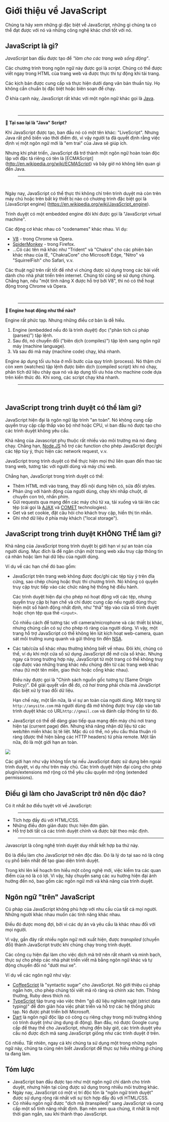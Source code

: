 # Giới thiệu về JavaScript

Chúng ta hãy xem những gì đặc biệt về JavaScript, những gì chúng ta có thể đạt được với nó và những công nghệ khác chơi tốt với nó.

## JavaScript là gì?

*JavaScript* ban đầu được tạo để *"làm cho các trang web sống động"*.

Các chương trình trong ngôn ngữ này được gọi là *script*. Chúng có thể được viết ngay trong HTML của trang web và được thực thi tự động khi tải trang.

Các kịch bản được cung cấp và thực hiện dưới dạng văn bản thuần túy. Họ không cần chuẩn bị đặc biệt hoặc biên soạn để chạy.

Ở khía cạnh này, JavaScript rất khác với một ngôn ngữ khác gọi là [Java](https://en.wikipedia.org/wiki/Java_(programming_language)).

<br/>

> ---

**🎐 Tại sao lại là "Java" Script?**

Khi JavaScript được tạo, ban đầu nó có một tên khác: "LiveScript". Nhưng Java rất phổ biến vào thời điểm đó, vì vậy người ta đã quyết định rằng việc định vị một ngôn ngữ mới là "em trai" của Java sẽ giúp ích.

Nhưng khi phát triển, JavaScript đã trở thành một ngôn ngữ hoàn toàn độc lập với đặc tả riêng có tên là [ECMAScript] (http://en.wikipedia.org/wiki/ECMAScript) và bây giờ nó không liên quan gì đến Java.

> ---

<br/>

Ngày nay, JavaScript có thể thực thi không chỉ trên trình duyệt mà còn trên máy chủ hoặc trên bất kỳ thiết bị nào có chương trình đặc biệt gọi là [JavaScript engine] (https://en.wikipedia.org/wiki/JavaScript_engine).

Trình duyệt có một embedded engine đôi khi được gọi là "JavaScript virtual machine".

Các động cơ khác nhau có "codenames" khác nhau. Ví dụ:

- [V8](https://en.wikipedia.org/wiki/V8_(JavaScript_engine)) - trong Chrome và Opera.
- [SpiderMonkey](https://en.wikipedia.org/wiki/SpiderMonkey) - trong Firefox.
- ...Có các tên mã khác như "Trident" và "Chakra" cho các phiên bản khác nhau của IE, "ChakraCore" cho Microsoft Edge, "Nitro" và "SquirrelFish" cho Safari, v.v.

Các thuật ngữ trên rất tốt để nhớ vì chúng được sử dụng trong các bài viết dành cho nhà phát triển trên internet. Chúng tôi cũng sẽ sử dụng chúng. Chẳng hạn, nếu "một tính năng X được hỗ trợ bởi V8", thì nó có thể hoạt động trong Chrome và Opera.

<br/>

> ---

**🎐 Engine hoạt động như thế nào?**

Engine rất phức tạp. Nhưng những điều cơ bản là dễ hiểu.

1. Engine (embedded nếu đó là trình duyệt) đọc ("phân tích cú pháp (parses)") tập lệnh.
2. Sau đó, nó chuyển đổi ("biên dịch (compiles)") tập lệnh sang ngôn ngữ máy (machine language).
3. Và sau đó mã máy (machine code) chạy, khá nhanh.

Engine áp dụng tối ưu hóa ở mỗi bước của quy trình (process). Nó thậm chí còn xem (watches) tập lệnh được biên dịch (compiled script) khi nó chạy, phân tích dữ liệu chảy qua nó và áp dụng tối ưu hóa cho machine code dựa trên kiến thức đó. Khi xong, các script chạy khá nhanh.

> ---

<br/>

## JavaScript trong trình duyệt có thể làm gì?

JavaScript hiện đại là ngôn ngữ lập trình "an toàn". Nó không cung cấp quyền truy cập cấp thấp vào bộ nhớ hoặc CPU, vì ban đầu nó được tạo cho các trình duyệt không yêu cầu.

Khả năng của Javascript phụ thuộc rất nhiều vào môi trường mà nó đang chạy. Chẳng hạn, [Node.JS](https://wikipedia.org/wiki/Node.js) hỗ trợ các function cho phép JavaScript đọc/ghi các tệp tùy ý, thực hiện các network request, v.v.

JavaScript trong trình duyệt có thể thực hiện mọi thứ liên quan đến thao tác trang web, tương tác với người dùng và máy chủ web.

Chẳng hạn, JavaScript trong trình duyệt có thể:

- Thêm HTML mới vào trang, thay đổi nội dung hiện có, sửa đổi styles.
- Phản ứng với hành động của người dùng, chạy khi nhấp chuột, di chuyển con trỏ, nhấn phím.
- Gửi requests qua mạng đến các máy chủ từ xa, tải xuống và tải lên các tệp (cái gọi là [AJAX](https://en.wikipedia.org/wiki/Ajax_(programming)) và [COMET](https://en.wikipedia.org/wiki/Comet_(programming)) technologies).
- Get và set cookie, đặt câu hỏi cho khách truy cập, hiển thị tin nhắn.
- Ghi nhớ dữ liệu ở phía máy khách ("local storage").

## JavaScript trong trình duyệt KHÔNG THỂ làm gì?

Khả năng của JavaScript trong trình duyệt bị giới hạn vì sự an toàn của người dùng. Mục đích là để ngăn chặn một trang web xấu truy cập thông tin cá nhân hoặc làm hại dữ liệu của người dùng.

Ví dụ về các hạn chế đó bao gồm:

- JavaScript trên trang web không được đọc/ghi các tệp tùy ý trên đĩa cứng, sao chép chúng hoặc thực thi chương trình. Nó không có quyền truy cập trực tiếp vào các chức năng hệ thống hệ điều hành.

    Các trình duyệt hiện đại cho phép nó hoạt động với các tệp, nhưng quyền truy cập bị hạn chế và chỉ được cung cấp nếu người dùng thực hiện một số hành động nhất định, như "thả" tệp vào cửa sổ trình duyệt hoặc chọn tệp qua thẻ `<input>`.

    Có nhiều cách để tương tác với camera/microphone và các thiết bị khác, nhưng chúng cần có sự cho phép rõ ràng của người dùng. Vì vậy, một trang hỗ trợ JavaScript có thể không lén lút kích hoạt web-camera, quan sát môi trường xung quanh và gửi thông tin đến [NSA](https://en.wikipedia.org/wiki/National_Security_Agency).
- Các tab/cửa sổ khác nhau thường không biết về nhau. Đôi khi, chúng có thể, ví dụ khi một cửa sổ sử dụng JavaScript để mở cửa sổ khác. Nhưng ngay cả trong trường hợp này, JavaScript từ một trang có thể không truy cập được vào những trang khác nếu chúng đến từ các trang web khác nhau (từ một tên miền, giao thức hoặc cổng khác nhau).

    Điều này được gọi là "Chính sách nguồn gốc tương tự (Same Origin Policy)". Để giải quyết vấn đề đó, *cả hai trang* phải chứa mã JavaScript đặc biệt xử lý trao đổi dữ liệu.

    Hạn chế này, một lần nữa, là vì sự an toàn của người dùng. Một trang từ `http://anysite.com` mà người dùng đã mở không được truy cập vào tab trình duyệt khác có URL`http://gmail.com` và đánh cắp thông tin từ đó.
- JavaScript có thể dễ dàng giao tiếp qua mạng đến máy chủ nơi trang hiện tại (current page) đến. Nhưng khả năng nhận dữ liệu từ các web/tên miền khác bị tê liệt. Mặc dù có thể, nó yêu cầu thỏa thuận rõ ràng (được thể hiện bằng các HTTP headers) từ phía remote. Một lần nữa, đó là một giới hạn an toàn.

![](limitations.png)

Các giới hạn như vậy không tồn tại nếu JavaScript được sử dụng bên ngoài trình duyệt, ví dụ như trên máy chủ. Các trình duyệt hiện đại cũng cho phép plugin/extensions mở rộng có thể yêu cầu quyền mở rộng (extended permissions).

## Điều gì làm cho JavaScript trở nên độc đáo?

Có ít nhất *ba* điều tuyệt vời về JavaScript:

> --- 

+ Tích hợp đầy đủ với HTML/CSS.
+ Những điều đơn giản được thực hiện đơn giản.
+ Hỗ trợ bởi tất cả các trình duyệt chính và được bật theo mặc định.

> --- 

Javascript là công nghệ trình duyệt duy nhất kết hợp ba thứ này.

Đó là điều làm cho JavaScript trở nên độc đáo. Đó là lý do tại sao nó là công cụ phổ biến nhất để tạo giao diện trình duyệt.

Trong khi lên kế hoạch tìm hiểu một công nghệ mới, việc kiểm tra các quan điểm của nó là có lợi. Vì vậy, hãy chuyển sang các xu hướng hiện đại ảnh hưởng đến nó, bao gồm các ngôn ngữ mới và khả năng của trình duyệt.


## Ngôn ngữ "trên" JavaScript

Cú pháp của JavaScript không phù hợp với nhu cầu của tất cả mọi người. Những người khác nhau muốn các tính năng khác nhau.

Điều đó được mong đợi, bởi vì các dự án và yêu cầu là khác nhau đối với mọi người.

Vì vậy, gần đây rất nhiều ngôn ngữ mới xuất hiện, được *transpiled* (chuyển đổi) thành JavaScript trước khi chúng chạy trong trình duyệt.

Các công cụ hiện đại làm cho việc dịch mã trở nên rất nhanh và minh bạch, thực sự cho phép các nhà phát triển viết mã bằng ngôn ngữ khác và tự động chuyển đổi nó "dưới mui xe".

Ví dụ về các ngôn ngữ như vậy:

- [CoffeeScript](http://coffeescript.org/) là "syntactic sugar" cho JavaScript. Nó giới thiệu cú pháp ngắn hơn, cho phép chúng tôi viết mã rõ ràng và chính xác hơn. Thông thường, Ruby devs thích nó.
- [TypeScript](http://www.typescriptlang.org/) tập trung vào việc thêm "gõ dữ liệu nghiêm ngặt (strict data typing)" để đơn giản hóa việc phát triển và hỗ trợ các hệ thống phức tạp. Nó được phát triển bởi Microsoft.
- [Dart](https://www.dartlang.org/) là ngôn ngữ độc lập có công cụ riêng chạy trong môi trường không có trình duyệt (như ứng dụng di động). Ban đầu, nó được Google cung cấp để thay thế cho JavaScript, nhưng đến bây giờ, các trình duyệt yêu cầu nó được dịch mã sang JavaScript giống như các trình duyệt ở trên.

Có nhiều. Tất nhiên, ngay cả khi chúng ta sử dụng một trong những ngôn ngữ này, chúng ta cũng nên biết JavaScript để thực sự hiểu những gì chúng ta đang làm.

## Tóm lược

- JavaScript ban đầu được tạo như một ngôn ngữ chỉ dành cho trình duyệt, nhưng hiện tại cũng được sử dụng trong nhiều môi trường khác.
- Ngày nay, JavaScript có một vị trí độc tôn là "ngôn ngữ trình duyệt" được sử dụng rộng rãi nhất với sự tích hợp đầy đủ với HTML/CSS.
- Có nhiều ngôn ngữ được "dịch mã (transpiled)" sang JavaScript và cung cấp một số tính năng nhất định. Bạn nên xem qua chúng, ít nhất là một thời gian ngắn, sau khi thành thạo JavaScript.
